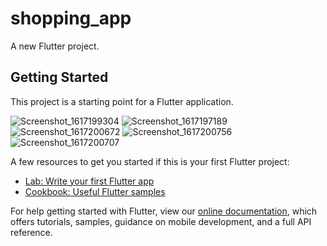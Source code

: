 # shopping_app

A new Flutter project.

## Getting Started

This project is a starting point for a Flutter application.

![Screenshot_1617199304](https://user-images.githubusercontent.com/51057490/113162746-7349b900-9237-11eb-8581-463140ee5373.png)
![Screenshot_1617197189](https://user-images.githubusercontent.com/51057490/113162771-78a70380-9237-11eb-9ab3-2050d380a6ee.png)
![Screenshot_1617200672](https://user-images.githubusercontent.com/51057490/113162753-75137c80-9237-11eb-8eba-d195a6baad36.png)
![Screenshot_1617200756](https://user-images.githubusercontent.com/51057490/113162768-7775d680-9237-11eb-82e3-efaf5c860b0a.png)
![Screenshot_1617200707](https://user-images.githubusercontent.com/51057490/113162761-76dd4000-9237-11eb-93b7-7f849eaecede.png)







A few resources to get you started if this is your first Flutter project:

- [Lab: Write your first Flutter app](https://flutter.dev/docs/get-started/codelab)
- [Cookbook: Useful Flutter samples](https://flutter.dev/docs/cookbook)

For help getting started with Flutter, view our
[online documentation](https://flutter.dev/docs), which offers tutorials,
samples, guidance on mobile development, and a full API reference.
